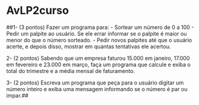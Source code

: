 # AvLP2curso


##1- (3 pontos) Fazer um programa para:
    - Sortear um número de 0 a 100
    - Pedir um palpite ao usuário. Se ele errar informar se o palpite é maior ou menor do que o número sorteado.
    - Pedir novos palpites até que o usuário acerte, e depois disso, mostrar em quantas tentativas ele acertou.

2- (2 pontos) Sabendo que um empresa faturou 15.000 em janeiro, 17.000 em fevereiro e 23.000 em março, faça um programa que calcule e exiba o total do trimestre e a média mensal de faturamento.

3- (2 pontos) Escreva um programa que peça para o usuário digitar um número inteiro e exiba uma mensagem informando se o número é par ou impar.##
